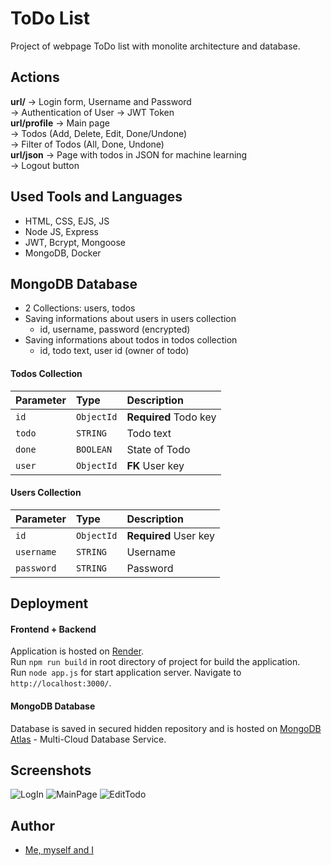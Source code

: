 # ToDo List

Project of webpage ToDo list with monolite architecture and database.

## Actions

**url/** -> Login form, Username and Password </br>
-> Authentication of User -> JWT Token </br>
**url/profile** -> Main page </br>
-> Todos (Add, Delete, Edit, Done/Undone) </br>
-> Filter of Todos (All, Done, Undone) </br>
**url/json** -> Page with todos in JSON for machine learning </br>
-> Logout button </br>

## Used Tools and Languages

- HTML, CSS, EJS, JS
- Node JS, Express
- JWT, Bcrypt, Mongoose
- MongoDB, Docker

## MongoDB Database

- 2 Collections: users, todos
- Saving informations about users in users collection
  - id, username, password (encrypted)
- Saving informations about todos in todos collection
  - id, todo text, user id (owner of todo)

#### Todos Collection

| Parameter | Type     | Description                |
| :-------- | :------- | :------------------------- |
| `id` | `ObjectId` | **Required** Todo key |
| `todo` | `STRING` | Todo text |
| `done` | `BOOLEAN` | State of Todo |
| `user` | `ObjectId` | **FK** User key |

#### Users Collection

| Parameter | Type     | Description                |
| :-------- | :------- | :------------------------- |
| `id` | `ObjectId` | **Required** User key |
| `username` | `STRING` | Username |
| `password` | `STRING` | Password |

## Deployment

#### Frontend + Backend
Application is hosted on [Render](https://render.com/). </br>
Run `npm run build` in root directory of project for build the application. <br>
Run `node app.js` for start application server. Navigate to `http://localhost:3000/`.

#### MongoDB Database
Database is saved in secured hidden repository and is hosted on [MongoDB Atlas](https://www.mongodb.com/atlas/database) - Multi-Cloud Database Service. </br>

## Screenshots

![LogIn](https://github.com/DavidKarnik/todolist/assets/91788719/189d7474-db7b-4daa-957a-4e98b86521d5)
![MainPage](https://github.com/DavidKarnik/todolist/assets/91788719/dcda55e1-6e1f-4261-b0ba-d1ac5b38c358)
![EditTodo](https://github.com/DavidKarnik/todolist/assets/91788719/bf7aa32a-c189-44b5-bd1a-d508bf9cf147)

## Author

- [Me, myself and I](https://github.com/DavidKarnik)
